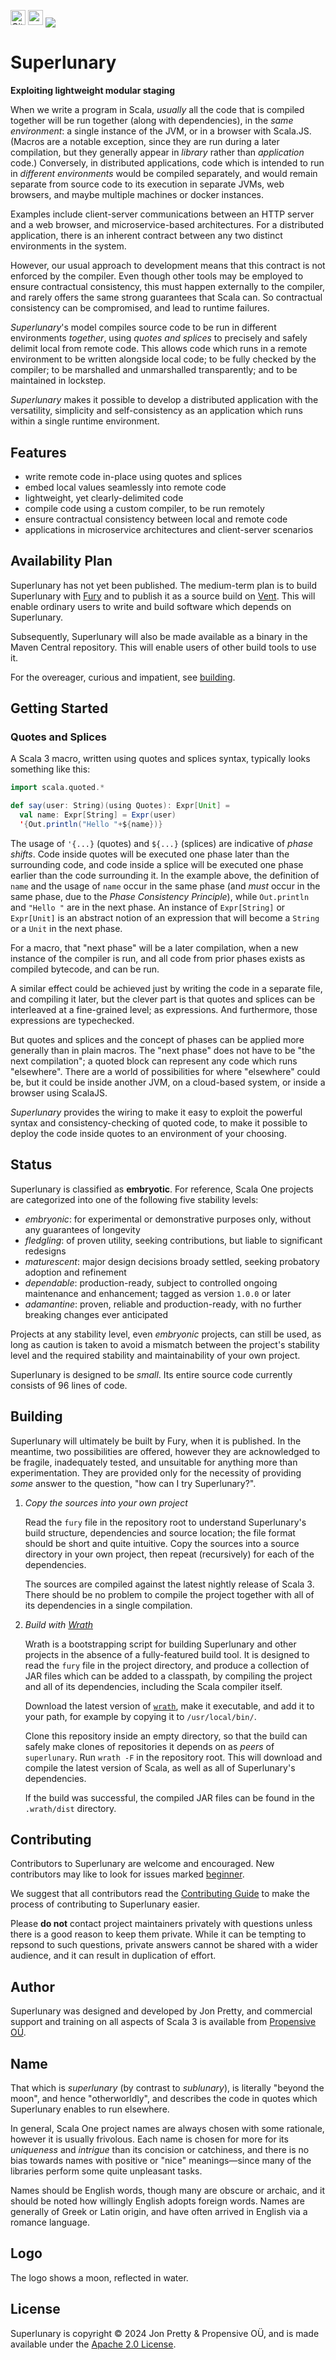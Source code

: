[<img alt="GitHub Workflow" src="https://img.shields.io/github/actions/workflow/status/propensive/superlunary/main.yml?style=for-the-badge" height="24">](https://github.com/propensive/superlunary/actions)
[<img src="https://img.shields.io/discord/633198088311537684?color=8899f7&label=DISCORD&style=for-the-badge" height="24">](https://discord.gg/7b6mpF6Qcf)
<img src="/doc/images/github.png" valign="middle">

# Superlunary

__Exploiting lightweight modular staging__

When we write a program in Scala, _usually_ all the code that is compiled
together will be run together (along with dependencies), in the _same
environment_: a single instance of the JVM, or in a browser with Scala.JS.
(Macros are a notable exception, since they are run during a later compilation,
but they generally appear in _library_ rather than _application_ code.)
Conversely, in distributed applications, code which is intended to run in
_different environments_ would be compiled separately, and would remain
separate from source code to its execution in separate JVMs, web browsers, and
maybe multiple machines or docker instances.

Examples include client-server communications between an HTTP server and a web
browser, and microservice-based architectures. For a distributed application,
there is an inherent contract between any two distinct environments in the
system.

However, our usual approach to development means that this contract is not
enforced by the compiler. Even though other tools may be employed to ensure
contractual consistency, this must happen externally to the compiler, and
rarely offers the same strong guarantees that Scala can. So contractual
consistency can be compromised, and lead to runtime failures.

_Superlunary_'s model compiles source code to be run in different environments
_together_, using _quotes and splices_ to precisely and safely delimit local
from remote code. This allows code which runs in a remote environment to be
written alongside local code; to be fully checked by the compiler; to be
marshalled and unmarshalled transparently; and to be maintained in lockstep.

_Superlunary_ makes it possible to develop a distributed application with the
versatility, simplicity and self-consistency as an application which runs
within a single runtime environment.

## Features

- write remote code in-place using quotes and splices
- embed local values seamlessly into remote code
- lightweight, yet clearly-delimited code
- compile code using a custom compiler, to be run remotely
- ensure contractual consistency between local and remote code
- applications in microservice architectures and client-server scenarios



## Availability Plan

Superlunary has not yet been published. The medium-term plan is to build Superlunary
with [Fury](https://github.com/propensive/fury) and to publish it as a source build on
[Vent](https://github.com/propensive/vent). This will enable ordinary users to write and build
software which depends on Superlunary.

Subsequently, Superlunary will also be made available as a binary in the Maven
Central repository. This will enable users of other build tools to use it.

For the overeager, curious and impatient, see [building](#building).

## Getting Started

### Quotes and Splices

A Scala 3 macro, written using quotes and splices syntax, typically looks something like this:
```scala
import scala.quoted.*

def say(user: String)(using Quotes): Expr[Unit] =
  val name: Expr[String] = Expr(user)
  '{Out.println("Hello "+${name})}
```

The usage of `'{...}` (quotes) and `${...}` (splices) are indicative of _phase shifts_.
Code inside quotes will be executed one phase later than the surrounding code, and code
inside a splice will be executed one phase earlier than the code surrounding it. In the
example above, the definition of `name` and the usage of `name` occur in the same phase
(and *must* occur in the same phase, due to the _Phase Consistency Principle_),
while `Out.println` and `"Hello "` are in the next phase. An instance of `Expr[String]`
or `Expr[Unit]` is an abstract notion of an expression that will become a `String` or a
`Unit` in the next phase.

For a macro, that "next phase" will be a later compilation, when a new instance of the
compiler is run, and all code from prior phases exists as compiled bytecode, and can be
run.

A similar effect could be achieved just by writing the code in a separate file, and
compiling it later, but the clever part is that quotes and splices can be interleaved
at a fine-grained level; as expressions. And furthermore, those expressions are
typechecked.

But quotes and splices and the concept of phases can be applied more generally than in
plain macros. The "next phase" does not have to be "the next compilation"; a quoted
block can represent any code which runs "elsewhere". There are a world of
possibilities for where "elsewhere" could be, but it could be inside another JVM,
on a cloud-based system, or inside a browser using ScalaJS.

_Superlunary_ provides the wiring to make it easy to exploit the powerful syntax and
consistency-checking of quoted code, to make it possible to deploy the code inside
quotes to an environment of your choosing.




## Status

Superlunary is classified as __embryotic__. For reference, Scala One projects are
categorized into one of the following five stability levels:

- _embryonic_: for experimental or demonstrative purposes only, without any guarantees of longevity
- _fledgling_: of proven utility, seeking contributions, but liable to significant redesigns
- _maturescent_: major design decisions broady settled, seeking probatory adoption and refinement
- _dependable_: production-ready, subject to controlled ongoing maintenance and enhancement; tagged as version `1.0.0` or later
- _adamantine_: proven, reliable and production-ready, with no further breaking changes ever anticipated

Projects at any stability level, even _embryonic_ projects, can still be used,
as long as caution is taken to avoid a mismatch between the project's stability
level and the required stability and maintainability of your own project.

Superlunary is designed to be _small_. Its entire source code currently consists
of 96 lines of code.

## Building

Superlunary will ultimately be built by Fury, when it is published. In the
meantime, two possibilities are offered, however they are acknowledged to be
fragile, inadequately tested, and unsuitable for anything more than
experimentation. They are provided only for the necessity of providing _some_
answer to the question, "how can I try Superlunary?".

1. *Copy the sources into your own project*
   
   Read the `fury` file in the repository root to understand Superlunary's build
   structure, dependencies and source location; the file format should be short
   and quite intuitive. Copy the sources into a source directory in your own
   project, then repeat (recursively) for each of the dependencies.

   The sources are compiled against the latest nightly release of Scala 3.
   There should be no problem to compile the project together with all of its
   dependencies in a single compilation.

2. *Build with [Wrath](https://github.com/propensive/wrath/)*

   Wrath is a bootstrapping script for building Superlunary and other projects in
   the absence of a fully-featured build tool. It is designed to read the `fury`
   file in the project directory, and produce a collection of JAR files which can
   be added to a classpath, by compiling the project and all of its dependencies,
   including the Scala compiler itself.
   
   Download the latest version of
   [`wrath`](https://github.com/propensive/wrath/releases/latest), make it
   executable, and add it to your path, for example by copying it to
   `/usr/local/bin/`.

   Clone this repository inside an empty directory, so that the build can
   safely make clones of repositories it depends on as _peers_ of `superlunary`.
   Run `wrath -F` in the repository root. This will download and compile the
   latest version of Scala, as well as all of Superlunary's dependencies.

   If the build was successful, the compiled JAR files can be found in the
   `.wrath/dist` directory.

## Contributing

Contributors to Superlunary are welcome and encouraged. New contributors may like
to look for issues marked
[beginner](https://github.com/propensive/superlunary/labels/beginner).

We suggest that all contributors read the [Contributing
Guide](/contributing.md) to make the process of contributing to Superlunary
easier.

Please __do not__ contact project maintainers privately with questions unless
there is a good reason to keep them private. While it can be tempting to
repsond to such questions, private answers cannot be shared with a wider
audience, and it can result in duplication of effort.

## Author

Superlunary was designed and developed by Jon Pretty, and commercial support and
training on all aspects of Scala 3 is available from [Propensive
O&Uuml;](https://propensive.com/).



## Name

That which is _superlunary_ (by contrast to _sublunary_), is literally "beyond the moon", and hence "otherworldly", and describes the code in quotes which Superlunary enables to run elsewhere.

In general, Scala One project names are always chosen with some rationale,
however it is usually frivolous. Each name is chosen for more for its
_uniqueness_ and _intrigue_ than its concision or catchiness, and there is no
bias towards names with positive or "nice" meanings—since many of the libraries
perform some quite unpleasant tasks.

Names should be English words, though many are obscure or archaic, and it
should be noted how willingly English adopts foreign words. Names are generally
of Greek or Latin origin, and have often arrived in English via a romance
language.

## Logo

The logo shows a moon, reflected in water.

## License

Superlunary is copyright &copy; 2024 Jon Pretty & Propensive O&Uuml;, and
is made available under the [Apache 2.0 License](/license.md).

